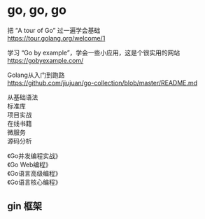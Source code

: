 # go, go, go


把 “A tour of Go” 过一遍学会基础  
https://tour.golang.org/welcome/1  

学习 “Go by example”，学会一些小应用，这是个很实用的网站  
https://gobyexample.com/

Golang从入门到跑路  
https://github.com/jiujuan/go-collection/blob/master/README.md

从基础语法  
标准库  
项目实战  
在线书籍  
微服务  
源码分析  


《Go并发编程实战》  
《Go Web编程》  
《Go语言高级编程》  
《Go语言核心编程》  

## gin 框架
